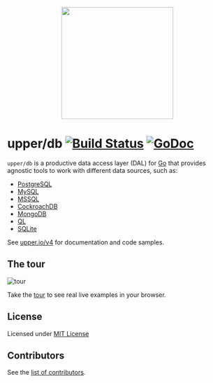 <p align="center">
  <img src="https://upper.io/img/gopher.svg" width="256">
</p>

# upper/db [![Build Status](https://travis-ci.com/upper/db.svg?branch=v4)](https://travis-ci.com/upper/db) [![GoDoc](https://godoc.org/github.com/upper/db?status.svg)](https://pkg.go.dev/github.com/upper/db/v4)

`upper/db` is a productive data access layer (DAL) for [Go](https://golang.org)
that provides agnostic tools to work with different data sources, such as:

* [PostgreSQL](https://upper.io/v4/adapter/postgresql)
* [MySQL](https://upper.io/v4/adapter/mysql)
* [MSSQL](https://upper.io/v4/adapter/mssql)
* [CockroachDB](https://upper.io/v4/adapter/cockroachdb)
* [MongoDB](https://upper.io/v4/adapter/mongo)
* [QL](https://upper.io/v4/adapter/ql)
* [SQLite](https://upper.io/v4/adapter/sqlite)

See [upper.io/v4](//upper.io/v4) for documentation and code samples.

## The tour

![tour](https://user-images.githubusercontent.com/385670/91495824-c6fabb00-e880-11ea-925b-a30b94474610.png)

Take the [tour](https://tour.upper.io) to see real live examples in your
browser.

## License

Licensed under [MIT License](./LICENSE)

## Contributors

See the [list of contributors](https://github.com/upper/db/graphs/contributors).
